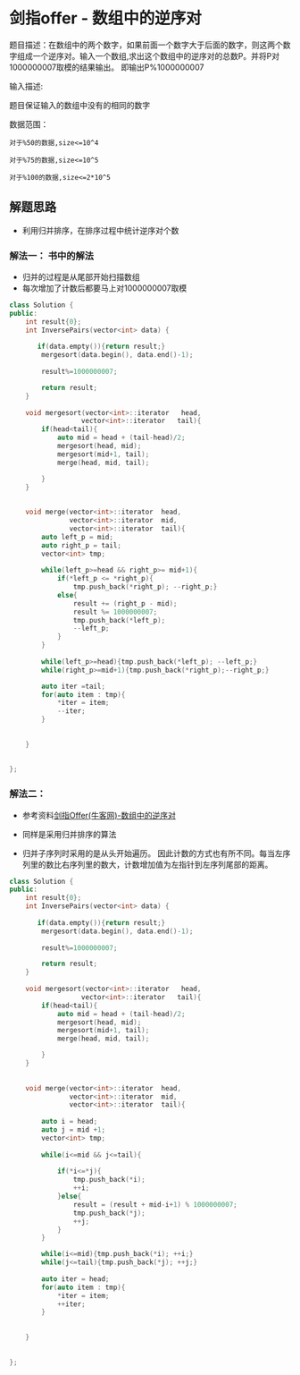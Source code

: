 # 剑指offer - 数组中的逆序对
题目描述：在数组中的两个数字，如果前面一个数字大于后面的数字，则这两个数字组成一个逆序对。输入一个数组,求出这个数组中的逆序对的总数P。并将P对1000000007取模的结果输出。 即输出P%1000000007

输入描述:

题目保证输入的数组中没有的相同的数字

数据范围：

	对于%50的数据,size<=10^4

	对于%75的数据,size<=10^5

	对于%100的数据,size<=2*10^5

## 解题思路
- 利用归并排序，在排序过程中统计逆序对个数

### 解法一： 书中的解法
- 归并的过程是从尾部开始扫描数组
- 每次增加了计数后都要马上对1000000007取模


```C++
class Solution {
public:
    int result{0};
    int InversePairs(vector<int> data) {
       
       if(data.empty()){return result;}
        mergesort(data.begin(), data.end()-1);
        
        result%=1000000007;

        return result;
    }
    
    void mergesort(vector<int>::iterator   head,
                  vector<int>::iterator   tail){
        if(head<tail){
            auto mid = head + (tail-head)/2;
            mergesort(head, mid);
            mergesort(mid+1, tail);
            merge(head, mid, tail);

        }
    }
    
    
    void merge(vector<int>::iterator  head,
               vector<int>::iterator  mid,
               vector<int>::iterator  tail){
        auto left_p = mid;
        auto right_p = tail;
        vector<int> tmp;
        
        while(left_p>=head && right_p>= mid+1){
            if(*left_p <= *right_p){
                tmp.push_back(*right_p); --right_p;}
            else{
                result += (right_p - mid);
                result %= 1000000007;
                tmp.push_back(*left_p); 
                --left_p;
            }
        }
        
        while(left_p>=head){tmp.push_back(*left_p); --left_p;}
        while(right_p>=mid+1){tmp.push_back(*right_p);--right_p;}

        auto iter =tail;
        for(auto item : tmp){
            *iter = item;
            --iter;
        }
        
        
    }
    
    
};
```


### 解法二： 
- 参考资料[剑指Offer(牛客网)-数组中的逆序对](https://blog.csdn.net/qq_39241239/article/details/94651361) 

- 同样是采用归并排序的算法
- 归并子序列时采用的是从头开始遍历。 因此计数的方式也有所不同。每当左序列里的数比右序列里的数大，计数增加值为左指针到左序列尾部的距离。


```c++
class Solution {
public:
    int result{0};
    int InversePairs(vector<int> data) {
       
       if(data.empty()){return result;}
        mergesort(data.begin(), data.end()-1);
        
        result%=1000000007;

        return result;
    }
    
    void mergesort(vector<int>::iterator   head,
                  vector<int>::iterator   tail){
        if(head<tail){
            auto mid = head + (tail-head)/2;
            mergesort(head, mid);
            mergesort(mid+1, tail);
            merge(head, mid, tail);

        }
    }
    
    
    void merge(vector<int>::iterator  head,
               vector<int>::iterator  mid,
               vector<int>::iterator  tail){
          
        auto i = head;
        auto j = mid +1;
        vector<int> tmp;
        
        while(i<=mid && j<=tail){
            
            if(*i<=*j){
                tmp.push_back(*i);
                ++i;
            }else{
                result = (result + mid-i+1) % 1000000007;
                tmp.push_back(*j);
                ++j;
            }
        }

        while(i<=mid){tmp.push_back(*i); ++i;}
        while(j<=tail){tmp.push_back(*j); ++j;}
        
        auto iter = head;
        for(auto item : tmp){
            *iter = item;
            ++iter;
        }
        
        
    }
    
    
};
```

